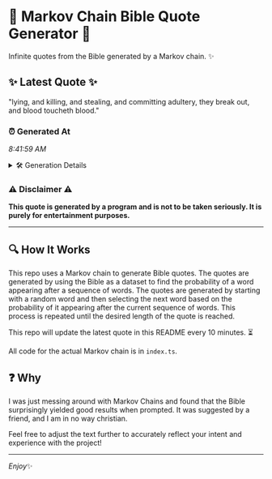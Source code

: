 # 📖 Markov Chain Bible Quote Generator 📖

Infinite quotes from the Bible generated by a Markov chain. ✨

## ✨ Latest Quote ✨
"lying, and killing, and stealing, and committing adultery, they break out, and blood toucheth blood."

### ⏰ Generated At
*8:41:59 AM*

<details>
    <summary>🛠️ Generation Details</summary>
    <p>
        <strong>🌱 Seed:</strong> lying,<br>
        <strong>🔄 Iterations:</strong> 14<br>
        <strong>📜 Context History:</strong><br>[ lying, ]: and<br>[ lying,, and ]: killing,<br>[ lying,, and, killing, ]: and<br>[ lying,, and, killing,, and ]: stealing,<br>[ lying,, and, killing,, and, stealing, ]: and<br>[ lying,, and, killing,, and, stealing,, and ]: committing<br>[ and, killing,, and, stealing,, and, committing ]: adultery,<br>[ killing,, and, stealing,, and, committing, adultery, ]: they<br>[ and, stealing,, and, committing, adultery,, they ]: break<br>[ stealing,, and, committing, adultery,, they, break ]: out,<br>[ and, committing, adultery,, they, break, out, ]: and<br>[ committing, adultery,, they, break, out,, and ]: blood<br>[ adultery,, they, break, out,, and, blood ]: toucheth<br>[ they, break, out,, and, blood, toucheth ]: blood.<br>
    </p>
</details>

### ⚠️ Disclaimer ⚠️
**This quote is generated by a program and is not to be taken seriously. It is purely for entertainment purposes.**

---

## 🔍 How It Works

This repo uses a Markov chain to generate Bible quotes. The quotes are generated by using the Bible as a dataset to find the probability of a word appearing after a sequence of words. The quotes are generated by starting with a random word and then selecting the next word based on the probability of it appearing after the current sequence of words. This process is repeated until the desired length of the quote is reached.

This repo will update the latest quote in this README every 10 minutes. ⏳

All code for the actual Markov chain is in `index.ts`.

## ❓ Why

I was just messing around with Markov Chains and found that the Bible surprisingly yielded good results when prompted. 
It was suggested by a friend, and I am in no way christian.

Feel free to adjust the text further to accurately reflect your intent and experience with the project!

---

*Enjoy*✨
